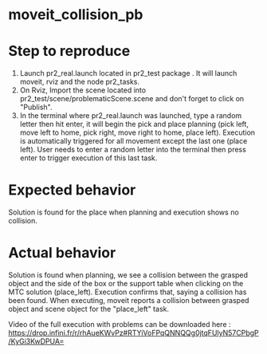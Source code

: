 # moveit_collision_pb

# Step to reproduce 

1. Launch pr2_real.launch located in pr2_test package . It will launch moveit, rviz and the node pr2_tasks.
2. On Rviz, Import the scene located into pr2_test/scene/problematicScene.scene and don't forget to click on "Publish".
3. In the terminal where pr2_real.launch was launched, type a random letter then hit enter, it will begin the pick and place planning (pick left, move left to home, pick right, move right to home, place left). Execution is automatically triggered for all movement except the last one (place left). User needs to enter a random letter into the terminal then press enter to trigger execution of this last task.
 

# Expected behavior

Solution is found for the place when planning and execution shows no collision.

# Actual behavior

Solution is found when planning, we see a collision between the grasped object and the side of the box or the support table when clicking on the MTC solution (place_left). Execution confirms that, saying a collision has been found. 
When executing, moveit reports a collision between grasped object and scene object for the "place_left" task.

Video of the full execution with problems can be downloaded here : https://drop.infini.fr/r/rhAueKWvPz#RTYiVoFPqQNNQQg0jtqFUlyN57CPbgP/KyGi3KwDPUA=
